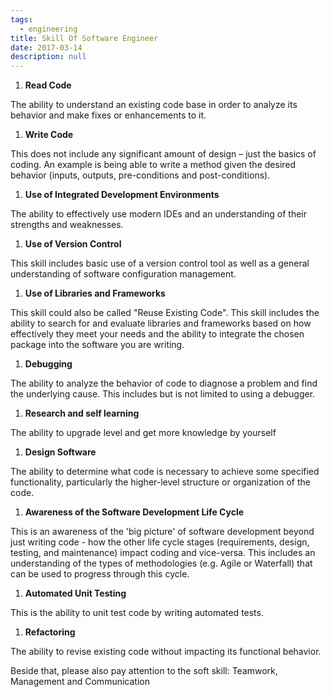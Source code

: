 ```yaml
---
tags: 
  - engineering
title: Skill Of Software Engineer
date: 2017-03-14
description: null
---
```


1. **Read Code**

The ability to understand an existing code base in order to analyze its behavior and make fixes or enhancements to it.

1. **Write Code**

This does not include any significant amount of design – just the basics of coding. An example is being able to write a method given the desired behavior (inputs, outputs, pre-conditions and post-conditions).

1. **Use of Integrated Development Environments**

The ability to effectively use modern IDEs and an understanding of their strengths and weaknesses.

1. **Use of Version Control**

This skill includes basic use of a version control tool as well as a general understanding of software configuration management.

1. **Use of Libraries and Frameworks**

This skill could also be called "Reuse Existing Code". This skill includes the ability to search for and evaluate libraries and frameworks based on how effectively they meet your needs and the ability to integrate the chosen package into the software you are writing.

1. **Debugging**

The ability to analyze the behavior of code to diagnose a problem and find the underlying cause. This includes but is not limited to using a debugger.

1. **Research and self learning**

The ability to upgrade level and get more knowledge by yourself

1. **Design Software**

The ability to determine what code is necessary to achieve some specified functionality, particularly the higher-level structure or organization of the code.

1. **Awareness of the Software Development Life Cycle**

This is an awareness of the 'big picture' of software development beyond just writing code - how the other life cycle stages (requirements, design, testing, and maintenance) impact coding and vice-versa. This includes an understanding of the types of methodologies (e.g. Agile or Waterfall) that can be used to progress through this cycle.

1. **Automated Unit Testing**

This is the ability to unit test code by writing automated tests.

1. **Refactoring**

The ability to revise existing code without impacting its functional behavior.

Beside that, please also pay attention to the soft skill: Teamwork, Management and Communication
